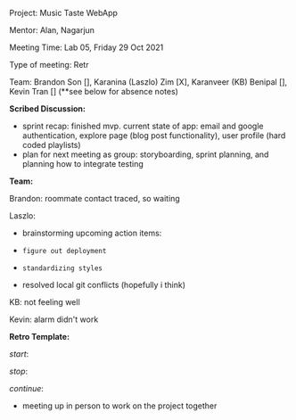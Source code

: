 Project: Music Taste WebApp

Mentor: Alan, Nagarjun

Meeting Time: Lab 05, Friday 29 Oct 2021

Type of meeting: Retr

Team: Brandon Son [], Karanina (Laszlo) Zim [X], Karanveer (KB) Benipal [], Kevin Tran [] (**see below for absence notes)

**Scribed Discussion:**
- sprint recap: finished mvp. current state of app: email and google authentication, explore page (blog post functionality), user profile (hard coded playlists)
- plan for next meeting as group: storyboarding, sprint planning, and planning how to integrate testing

**Team:**

Brandon: roommate contact traced, so waiting 

Laszlo: 
- brainstorming upcoming action items:
-     figure out deployment
-     standardizing styles
- resolved local git conflicts (hopefully i think)

KB: not feeling well

Kevin: alarm didn't work

**Retro Template:**

_start_:

_stop_:

_continue_:
- meeting up in person to work on the project together
